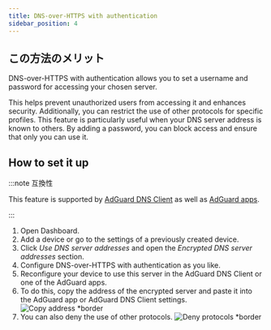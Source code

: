 ```yaml
---
title: DNS-over-HTTPS with authentication
sidebar_position: 4
---
```


## この方法のメリット

DNS-over-HTTPS with authentication allows you to set a username and password for accessing your chosen server.

This helps prevent unauthorized users from accessing it and enhances security. Additionally, you can restrict the use of other protocols for specific profiles. This feature is particularly useful when your DNS server address is known to others. By adding a password, you can block access and ensure that only you can use it.

## How to set it up

:::note 互換性

This feature is supported by [AdGuard DNS Client](/dns-client/overview.md) as well as [AdGuard apps](https://adguard.com/welcome.html).

:::

1. Open Dashboard.
2. Add a device or go to the settings of a previously created device.
3. Click _Use DNS server addresses_ and open the _Encrypted DNS server addresses_ section.
4. Configure DNS-over-HTTPS with authentication as you like.
5. Reconfigure your device to use this server in the AdGuard DNS Client or one of the AdGuard apps.
6. To do this, copy the address of the encrypted server and paste it into the AdGuard app or AdGuard DNS Client settings.
   ![Copy address \*border](https://cdn.adtidy.org/content/kb/dns/private/new_dns/connect/doh_step6.png)
7. You can also deny the use of other protocols.
   ![Deny protocols \*border](https://cdn.adtidy.org/content/kb/dns/private/new_dns/connect/deny_protocol.png)
